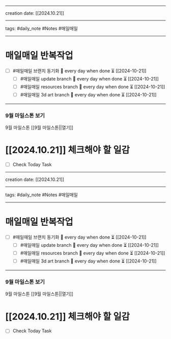 
-------

creation date: [[2024.10.21]] 

--------

tags: #daily_note  #Notes #매일매일

---  
# 매일매일 반복작업 
- [ ] #매일매일 브랜치 동기화 🔁 every day when done ⏳ [[2024-10-21]] 
	- [ ] #매일매일 update branch  🔁 every day when done ⏳ [[2024-10-21]]
	- [ ] #매일매일 resources branch  🔁 every day when done ⏳ [[2024-10-21]]
	- [ ] #매일매일 3d art branch  🔁 every day when done ⏳ [[2024-10-21]]

--------

### 9월 마일스톤 보기
 9월 마일스톤 [[9월 마일스톤||열기]]



# [[2024.10.21]]  체크해야 할 일감

- [ ] Check Today Task






-------

creation date: [[2024.10.21]] 

--------

tags: #daily_note  #Notes #매일매일

---  
# 매일매일 반복작업 
- [ ] #매일매일 브랜치 동기화 🔁 every day when done ⏳ [[2024-10-21]] 
	- [ ] #매일매일 update branch  🔁 every day when done ⏳ [[2024-10-21]]
	- [ ] #매일매일 resources branch  🔁 every day when done ⏳ [[2024-10-21]]
	- [ ] #매일매일 3d art branch  🔁 every day when done ⏳ [[2024-10-21]]

--------

### 9월 마일스톤 보기
 9월 마일스톤 [[9월 마일스톤||열기]]



# [[2024.10.21]]  체크해야 할 일감

- [ ] Check Today Task





